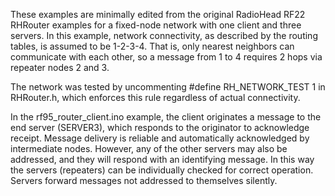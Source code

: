 These examples are minimally edited from the original RadioHead RF22 RHRouter examples for a fixed-node network with one client and three servers. In this example, network connectivity, as described by the routing tables, is assumed to be 1-2-3-4. That is, only nearest neighbors can communicate with each other, so a message from 1 to 4 requires 2 hops via repeater nodes 2 and 3.

The network was tested by uncommenting #define RH_NETWORK_TEST 1 in RHRouter.h, which enforces this rule regardless of actual connectivity.

In the rf95_router_client.ino example, the client originates a message to the end server (SERVER3), which responds to the originator to acknowledge receipt. Message delivery is reliable and automatically acknowledged by intermediate nodes. However, any of the other servers may also be addressed, and they will respond with an identifying message. In this way the servers (repeaters) can be individually checked for correct operation. Servers forward messages not addressed to themselves silently.
